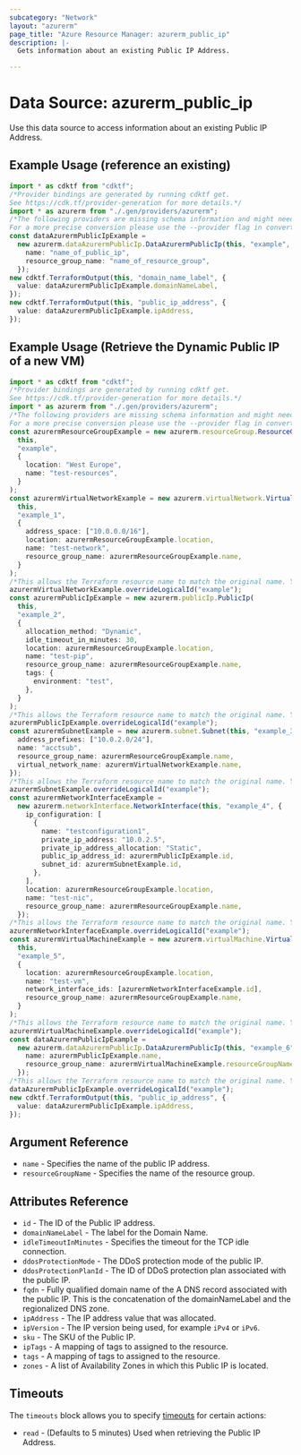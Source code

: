```yaml
---
subcategory: "Network"
layout: "azurerm"
page_title: "Azure Resource Manager: azurerm_public_ip"
description: |-
  Gets information about an existing Public IP Address.

---
```


# Data Source: azurerm\_public\_ip

Use this data source to access information about an existing Public IP Address.

## Example Usage (reference an existing)

```typescript
import * as cdktf from "cdktf";
/*Provider bindings are generated by running cdktf get.
See https://cdk.tf/provider-generation for more details.*/
import * as azurerm from "./.gen/providers/azurerm";
/*The following providers are missing schema information and might need manual adjustments to synthesize correctly: azurerm.
For a more precise conversion please use the --provider flag in convert.*/
const dataAzurermPublicIpExample =
  new azurerm.dataAzurermPublicIp.DataAzurermPublicIp(this, "example", {
    name: "name_of_public_ip",
    resource_group_name: "name_of_resource_group",
  });
new cdktf.TerraformOutput(this, "domain_name_label", {
  value: dataAzurermPublicIpExample.domainNameLabel,
});
new cdktf.TerraformOutput(this, "public_ip_address", {
  value: dataAzurermPublicIpExample.ipAddress,
});

```

## Example Usage (Retrieve the Dynamic Public IP of a new VM)

```typescript
import * as cdktf from "cdktf";
/*Provider bindings are generated by running cdktf get.
See https://cdk.tf/provider-generation for more details.*/
import * as azurerm from "./.gen/providers/azurerm";
/*The following providers are missing schema information and might need manual adjustments to synthesize correctly: azurerm.
For a more precise conversion please use the --provider flag in convert.*/
const azurermResourceGroupExample = new azurerm.resourceGroup.ResourceGroup(
  this,
  "example",
  {
    location: "West Europe",
    name: "test-resources",
  }
);
const azurermVirtualNetworkExample = new azurerm.virtualNetwork.VirtualNetwork(
  this,
  "example_1",
  {
    address_space: ["10.0.0.0/16"],
    location: azurermResourceGroupExample.location,
    name: "test-network",
    resource_group_name: azurermResourceGroupExample.name,
  }
);
/*This allows the Terraform resource name to match the original name. You can remove the call if you don't need them to match.*/
azurermVirtualNetworkExample.overrideLogicalId("example");
const azurermPublicIpExample = new azurerm.publicIp.PublicIp(
  this,
  "example_2",
  {
    allocation_method: "Dynamic",
    idle_timeout_in_minutes: 30,
    location: azurermResourceGroupExample.location,
    name: "test-pip",
    resource_group_name: azurermResourceGroupExample.name,
    tags: {
      environment: "test",
    },
  }
);
/*This allows the Terraform resource name to match the original name. You can remove the call if you don't need them to match.*/
azurermPublicIpExample.overrideLogicalId("example");
const azurermSubnetExample = new azurerm.subnet.Subnet(this, "example_3", {
  address_prefixes: ["10.0.2.0/24"],
  name: "acctsub",
  resource_group_name: azurermResourceGroupExample.name,
  virtual_network_name: azurermVirtualNetworkExample.name,
});
/*This allows the Terraform resource name to match the original name. You can remove the call if you don't need them to match.*/
azurermSubnetExample.overrideLogicalId("example");
const azurermNetworkInterfaceExample =
  new azurerm.networkInterface.NetworkInterface(this, "example_4", {
    ip_configuration: [
      {
        name: "testconfiguration1",
        private_ip_address: "10.0.2.5",
        private_ip_address_allocation: "Static",
        public_ip_address_id: azurermPublicIpExample.id,
        subnet_id: azurermSubnetExample.id,
      },
    ],
    location: azurermResourceGroupExample.location,
    name: "test-nic",
    resource_group_name: azurermResourceGroupExample.name,
  });
/*This allows the Terraform resource name to match the original name. You can remove the call if you don't need them to match.*/
azurermNetworkInterfaceExample.overrideLogicalId("example");
const azurermVirtualMachineExample = new azurerm.virtualMachine.VirtualMachine(
  this,
  "example_5",
  {
    location: azurermResourceGroupExample.location,
    name: "test-vm",
    network_interface_ids: [azurermNetworkInterfaceExample.id],
    resource_group_name: azurermResourceGroupExample.name,
  }
);
/*This allows the Terraform resource name to match the original name. You can remove the call if you don't need them to match.*/
azurermVirtualMachineExample.overrideLogicalId("example");
const dataAzurermPublicIpExample =
  new azurerm.dataAzurermPublicIp.DataAzurermPublicIp(this, "example_6", {
    name: azurermPublicIpExample.name,
    resource_group_name: azurermVirtualMachineExample.resourceGroupName,
  });
/*This allows the Terraform resource name to match the original name. You can remove the call if you don't need them to match.*/
dataAzurermPublicIpExample.overrideLogicalId("example");
new cdktf.TerraformOutput(this, "public_ip_address", {
  value: dataAzurermPublicIpExample.ipAddress,
});

```

## Argument Reference

* `name` - Specifies the name of the public IP address.
* `resourceGroupName` - Specifies the name of the resource group.

## Attributes Reference

* `id` - The ID of the Public IP address.
* `domainNameLabel` - The label for the Domain Name.
* `idleTimeoutInMinutes` - Specifies the timeout for the TCP idle connection.
* `ddosProtectionMode` - The DDoS protection mode of the public IP.
* `ddosProtectionPlanId` - The ID of DDoS protection plan associated with the public IP.
* `fqdn` - Fully qualified domain name of the A DNS record associated with the public IP. This is the concatenation of the domainNameLabel and the regionalized DNS zone.
* `ipAddress` - The IP address value that was allocated.
* `ipVersion` - The IP version being used, for example `iPv4` or `iPv6`.
* `sku` - The SKU of the Public IP.
* `ipTags` - A mapping of tags to assigned to the resource.
* `tags` - A mapping of tags to assigned to the resource.
* `zones` - A list of Availability Zones in which this Public IP is located.

## Timeouts

The `timeouts` block allows you to specify [timeouts](https://www.terraform.io/language/resources/syntax#operation-timeouts) for certain actions:

* `read` - (Defaults to 5 minutes) Used when retrieving the Public IP Address.
